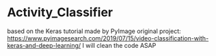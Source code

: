 # Activity_Classifier
 based on the Keras tutorial made by PyImage
original project: https://www.pyimagesearch.com/2019/07/15/video-classification-with-keras-and-deep-learning/
I will clean the code ASAP
